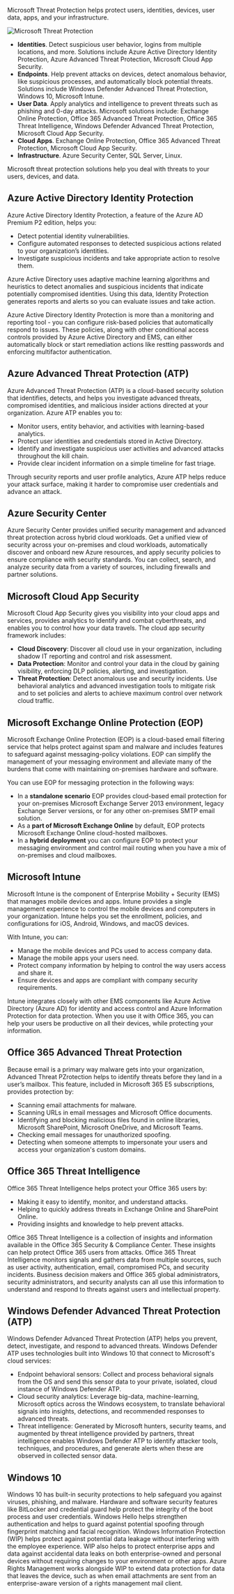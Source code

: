 Microsoft Threat Protection helps protect users, identities, devices, user data, apps, and your infrastructure.

![Microsoft Threat Protection](../media/2-threat-protection.png)

- **Identities**. Detect suspicious user behavior, logins from multiple locations, and more. Solutions include Azure Active Directory Identity Protection, Azure Advanced Threat Protection, Microsoft Cloud App Security.
- **Endpoints**. Help prevent attacks on devices, detect anomalous behavior, like suspicious processes, and automatically block potential threats. Solutions include Windows Defender Advanced Threat Protection, Windows 10, Microsoft Intune.
- **User Data**. Apply analytics and intelligence to prevent threats such as phishing and 0-day attacks. Microsoft solutions include: Exchange Online Protection, Office 365 Advanced Threat Protection, Office 365 Threat Intelligence, Windows Defender Advanced Threat Protection, Microsoft Cloud App Security.
- **Cloud Apps**. Exchange Online Protection, Office 365 Advanced Threat Protection, Microsoft Cloud App Security.
- **Infrastructure**. Azure Security Center, SQL Server, Linux.

Microsoft threat protection solutions help you deal with threats to your users, devices, and data.

## Azure Active Directory Identity Protection 
Azure Active Directory Identity Protection, a feature of the Azure AD Premium P2 edition, helps you:

- Detect potential identity vulnerabilities.
- Configure automated responses to detected suspicious actions related to your organization’s identities. 
- Investigate suspicious incidents and take appropriate action to resolve them.

Azure Active Directory uses adaptive machine learning algorithms and heuristics to detect anomalies and suspicious incidents that indicate potentially compromised identities. Using this data, Identity Protection generates reports and alerts so you can evaluate issues and take action.

Azure Active Directory Identity Protection is more than a monitoring and reporting tool - you can configure risk-based policies that automatically respond to issues. These policies, along with other conditional access controls provided by Azure Active Directory and EMS, can either automatically block or start remediation actions like restting passwords and enforcing multifactor authentication.

## Azure Advanced Threat Protection (ATP)
Azure Advanced Threat Protection (ATP) is a cloud-based security solution that identifies, detects, and helps you investigate advanced threats, compromised identities, and malicious insider actions directed at your organization. Azure ATP enables you to:
- Monitor users, entity behavior, and activities with learning-based analytics.
- Protect user identities and credentials stored in Active Directory.
- Identify and investigate suspicious user activities and advanced attacks throughout the kill chain.
- Provide clear incident information on a simple timeline for fast triage.

Through security reports and user profile analytics, Azure ATP helps reduce your attack surface, making it harder to compromise user credentials and advance an attack.

## Azure Security Center
Azure Security Center provides unified security management and advanced threat protection across hybrid cloud workloads. Get a unified view of security across your on-premises and cloud workloads, automatically discover and onboard new Azure resources, and apply security policies to ensure compliance with security standards. You can collect, search, and analyze security data from a variety of sources, including firewalls and partner solutions.

## Microsoft Cloud App Security
Microsoft Cloud App Security gives you visibility into your cloud apps and services, provides analytics to identify and combat cyberthreats, and enables you to control how your data travels. The cloud app security framework includes:
- **Cloud Discovery**: Discover all cloud use in your organization, including shadow IT reporting and control and risk assessment.
- **Data Protection**: Monitor and control your data in the cloud by gaining visibility, enforcing DLP policies, alerting, and investigation.
- **Threat Protection**: Detect anomalous use and security incidents. Use behavioral analytics and advanced investigation tools to mitigate risk and to set policies and alerts to achieve maximum control over network cloud traffic.

## Microsoft Exchange Online Protection (EOP)
Microsoft Exchange Online Protection (EOP) is a cloud-based email filtering service that helps protect against spam and malware and includes features to safeguard against messaging-policy violations. EOP can simplify the management of your messaging environment and alleviate many of the burdens that come with maintaining on-premises hardware and software.

You can use EOP for messaging protection in the following ways:
- In a **standalone scenario** EOP provides cloud-based email protection for your on-premises Microsoft Exchange Server 2013 environment, legacy Exchange Server versions, or for any other on-premises SMTP email solution.
- As a **part of Microsoft Exchange Online** by default, EOP protects Microsoft Exchange Online cloud-hosted mailboxes.
- In a **hybrid deployment** you can configure EOP to protect your messaging environment and control mail routing when you have a mix of on-premises and cloud mailboxes.

## Microsoft Intune
Microsoft Intune is the component of Enterprise Mobility + Security (EMS) that manages mobile devices and apps. Intune provides a single management experience to control the mobile devices and computers in your organization. Intune helps you set the enrollment, policies, and configurations for iOS, Android, Windows, and macOS devices. 

With Intune, you can:
- Manage the mobile devices and PCs used to access company data.
- Manage the mobile apps your users need.
- Protect company information by helping to control the way users access and share it.
- Ensure devices and apps are compliant with company security requirements.

Intune integrates closely with other EMS components like Azure Active Directory (Azure AD) for identity and access control and Azure Information Protection for data protection. When you use it with Office 365, you can help your users be productive on all their devices, while protecting your information.

## Office 365 Advanced Threat Protection
Because email is a primary way malware gets into your organization, Advanced Threat PZrotection helps to identify threats before they land in a user’s mailbox. This feature, included in Microsoft 365 E5 subscriptions, provides protection by:
- Scanning email attachments for malware. 
- Scanning URLs in email messages and Microsoft Office documents. 
- Identifying and blocking malicious files found in online libraries, Microsoft SharePoint, Microsoft OneDrive, and Microsoft Teams.
- Checking email messages for unauthorized spoofing. 
- Detecting when someone attempts to impersonate your users and access your organization's custom domains. 

## Office 365 Threat Intelligence
Office 365 Threat Intelligence helps protect your Office 365 users by:
- Making it easy to identify, monitor, and understand attacks.
- Helping to quickly address threats in Exchange Online and SharePoint Online.
- Providing insights and knowledge to help prevent attacks.

Office 365 Threat Intelligence is a collection of insights and information available in the Office 365 Security & Compliance Center. These insights can help protect Office 365 users from attacks. Office 365 Threat Intelligence monitors signals and gathers data from multiple sources, such as user activity, authentication, email, compromised PCs, and security incidents. Business decision makers and Office 365 global administrators, security administrators, and security analysts can all use this information to understand and respond to threats against users and intellectual property.

## Windows Defender Advanced Threat Protection (ATP)
Windows Defender Advanced Threat Protection (ATP) helps you prevent, detect, investigate, and respond to advanced threats. Windows Defender ATP uses technologies built into Windows 10 that connect to Microsoft's cloud services:
- Endpoint behavioral sensors: Collect and process behavioral signals from the OS and send this sensor data to your private, isolated, cloud instance of Windows Defender ATP.
- Cloud security analytics: Leverage big-data, machine-learning, Microsoft optics across the Windows ecosystem, to translate behavioral signals into insights, detections, and recommended responses to advanced threats.
- Threat intelligence: Generated by Microsoft hunters, security teams, and augmented by threat intelligence provided by partners, threat intelligence enables Windows Defender ATP to identify attacker tools, techniques, and procedures, and generate alerts when these are observed in collected sensor data.

## Windows 10
Windows 10 has built-in security protections to help safeguard you against viruses, phishing, and malware. Hardware and software security features like BitLocker and credential guard help protect the integrity of the boot process and user credentials. Windows Hello helps strengthen authentication and helps to guard against potential spoofing through fingerprint matching and facial recognition. Windows Information Protection (WIP) helps protect against potential data leakage without interfering with the employee experience. WIP also helps to protect enterprise apps and data against accidental data leaks on both enterprise-owned and personal devices without requiring changes to your environment or other apps. Azure Rights Management works alongside WIP to extend data protection for data that leaves the device, such as when email attachments are sent from an enterprise-aware version of a rights management mail client.
